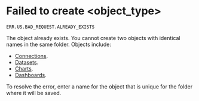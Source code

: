 # Failed to create <object_type>

`ERR.US.BAD_REQUEST.ALREADY_EXISTS`

The object already exists. You cannot create two objects with identical names in the same folder.
Objects include:

* [Connections](../../concepts/connection.md).
* [Datasets](../../dataset/index.md).
* [Charts](../../concepts/chart/index.md).
* [Dashboards](../../concepts/dashboard.md).

To resolve the error, enter a name for the object that is unique for the folder where it will be saved.
